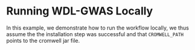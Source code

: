 # Running WDL-GWAS Locally

In this example, we demonstrate how to run the workflow locally, we thus assume the the installation step was successful and that `CROMWELL_PATH` points to the cromwell jar file.